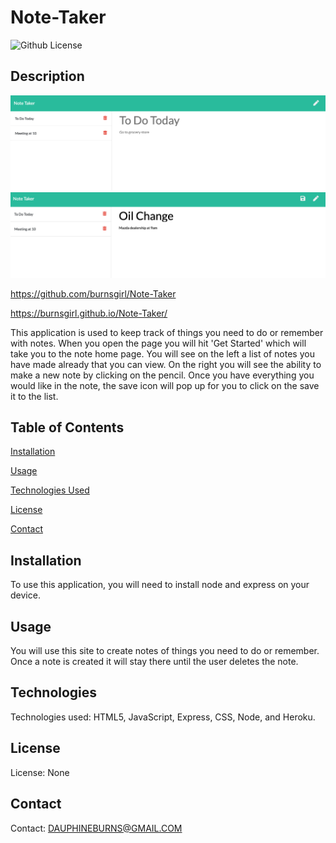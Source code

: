 # Note-Taker

![Github License](https://img.shields.io/badge/license-none-blue.svg)
  ## Description
<img src="Assets/one.png">
<img src="Assets/two.png">

https://github.com/burnsgirl/Note-Taker

https://burnsgirl.github.io/Note-Taker/

This application is used to keep track of things you need to do or remember with notes. When you open the page you will hit 'Get Started' which will take you to the note home page. You will see on the left a list of notes you have made already that you can view. On the right you will see the ability to make a new note by clicking on the pencil. Once you have everything you would like in the note, the save icon will pop up for you to click on the save it to the list.

## Table of Contents
[Installation](#installation)

[Usage](#usage)

[Technologies Used](#technologies)

[License](#license)

[Contact](#contact)

## Installation
To use this application, you will need to install node and express on your device.

## Usage
You will use this site to create notes of things you need to do or remember. Once a note is created it will stay there until the user deletes the note.


## Technologies
Technologies used: HTML5, JavaScript, Express, CSS, Node, and Heroku.

## License
License: None

## Contact
Contact: DAUPHINEBURNS@GMAIL.COM
